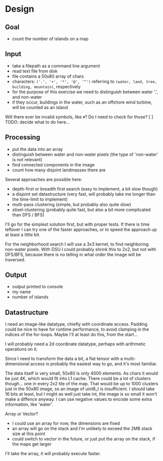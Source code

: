 # Design

## Goal
- count the number of islands on a map

## Input
- take a filepath as a command line argument
- read text file from disk
- file contains a 50x80 array of chars
- characters: `('.', '+', '*', '@', '^')` referring to `(water, land, tree, building, mountain)`, respectively
- for the purpose of this exercise we need to distinguish between water '.', and non-water
- if they occur, buildings in the water, such as an offshore wind turbine, will be counted as an island

Will there ever be invalid symbols, like `#`?
Do I need to check for those?
[ ] TODO: decide what to do here...

## Processing
- put the data into an array
- distinguish between water and non-water pixels (the type of 'non-water' is not relevant)
- find connected components in the image
- count how many disjoint landmasses there are

Several approaches are possible here:
- depth-first or breadth first search (easy to implement, a bit slow though)
- a disjoint set datastructure (very fast, will probably take me longer than the time-limit to implement)
- multi-pass clustering (simple, but probably also quite slow)
- stixel-clustering (probably quite fast, but also a bit more complicated than DFS / BFS)

I'll go for the simplest solution first, but with proper tests.
If there is time leftover I can try one of the faster approaches, or to speed the approach up at least a little bit.

For the neighborhood search I will use a 3x3 kernel, to find neighboring non-water pixels.
With DSU I could probably shrink this to 2x2, but not with DFS/BFS, because there is no telling in what order the image will be traversed.

## Output
- output printed to console
- my name
- number of islands

## Datastructure

I need an image-like datatype, chiefly with coordinate access. 
Padding could be nice to have for runtime performance, to avoid clamping in the indices of the for-loops.
Maybe I'll at least do this, from the start...

I will probably need a 2d coordinate datatype, perhaps with arithmetic operations on it.

Since I need to transform the data a bit, a flat tensor with a multi-dimensional access is probably the easiest way to go, and it's most familiar.

The data itself is very small, 50x80 is only 4000 elements.
As chars it would be just 4K, which would fit into L1 cache.
There could be a lot of clusters though... one in every 2x2 tile of the map.
That would be up to 1000 clusters just in the 50x80 image, so an image of uint8_t is insufficient.
I should take 16 bits at least, but I might as well just take int, the image is so small it won't make a diffence anyway.
I can use negative values to encode some extra information, like 'water'.

Array or Vector?
- I could use an array for now, the dimensions are fixed
- an array will go on the stack and I'm unlikely to exceed the 2MB stack size at this point
- could switch to vector in the future, or just put the array on the stack, if the maps get larger

I'll take the array, it will probably execute faster.
